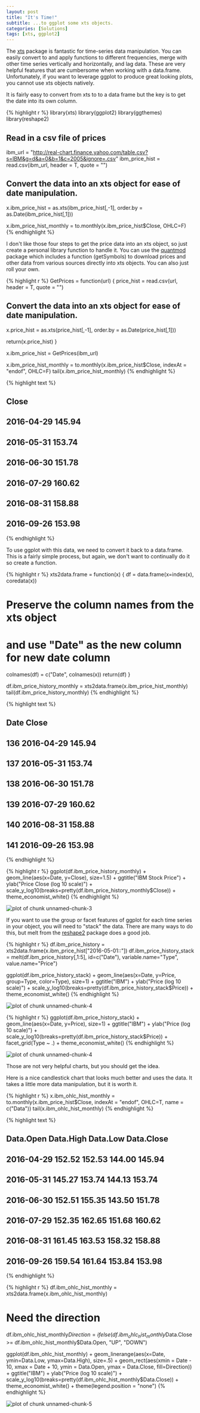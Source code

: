 ```yaml
---
layout: post
title: "It's Time!"
subtitle: ...to ggplot some xts objects.
categories: [Solutions]
tags: [xts, ggplot2]
---
```

 

 
The [xts](http://joshuaulrich.github.io/xts/index.html) package is fantastic for time-series data manipulation. You can easily convert to and apply functions to different frequencies, merge with other time series vertically and horizontally, and lag data. These are very helpful features that are cumbersome when working with a data.frame. Unfortunately, if you want to leverage ggplot to produce great looking plots, you cannot use xts objects natively.

It is fairly easy to convert from xts to to a data frame but the key is to get the date into its own column. 


{% highlight r %}
library(xts)
library(ggplot2)
library(ggthemes)
library(reshape2)
 
## Read in a csv file of prices 
ibm_url = "http://real-chart.finance.yahoo.com/table.csv?s=IBM&g=d&a=0&b=1&c=2005&ignore=.csv"
ibm_price_hist = read.csv(ibm_url, header = T, quote = "")

## Convert the data into an xts object for ease of date manipulation.
x.ibm_price_hist = as.xts(ibm_price_hist[,-1], order.by = as.Date(ibm_price_hist[,1]))
     
x.ibm_price_hist_monthly = to.monthly(x.ibm_price_hist$Close, OHLC=F)
{% endhighlight %}

I don't like those four steps to get the price data into an xts object, so just create a personal library function to handle it. You can use the [quantmod](http://www.quantmod.com) package which includes a function (getSymbols) to download prices and other data from various sources directly into xts objects. You can also just roll your own.
 

{% highlight r %}
GetPrices = function(url) {
  price_hist = read.csv(url, header = T, quote = "")
  ## Convert the data into an xts object for ease of date manipulation.
  x.price_hist = as.xts(price_hist[,-1], order.by = as.Date(price_hist[,1]))
  
  return(x.price_hist)
}

x.ibm_price_hist = GetPrices(ibm_url)

x.ibm_price_hist_monthly = to.monthly(x.ibm_price_hist$Close, indexAt = "endof", OHLC=F)
tail(x.ibm_price_hist_monthly)
{% endhighlight %}



{% highlight text %}
##             Close
## 2016-04-29 145.94
## 2016-05-31 153.74
## 2016-06-30 151.78
## 2016-07-29 160.62
## 2016-08-31 158.88
## 2016-09-26 153.98
{% endhighlight %}

To use ggplot with this data, we need to convert it back to a data.frame. This is a fairly simple process, but again, we don't want to continually do it so create a function.
 

{% highlight r %}
xts2data.frame = function(x) {
  df = data.frame(x=index(x), coredata(x))
  # Preserve the column names from the xts object 
  #  and use "Date" as the new column for new date column
  colnames(df) = c("Date", colnames(x))
  return(df)
}
 
df.ibm_price_history_monthly = xts2data.frame(x.ibm_price_hist_monthly)
tail(df.ibm_price_history_monthly)
{% endhighlight %}



{% highlight text %}
##           Date  Close
## 136 2016-04-29 145.94
## 137 2016-05-31 153.74
## 138 2016-06-30 151.78
## 139 2016-07-29 160.62
## 140 2016-08-31 158.88
## 141 2016-09-26 153.98
{% endhighlight %}



{% highlight r %}
ggplot(df.ibm_price_history_monthly) +
  geom_line(aes(x=Date, y=Close), size=1.5) +
  ggtitle("IBM Stock Price") + 
  ylab("Price Close (log 10 scale)") +
  scale_y_log10(breaks=pretty(df.ibm_price_history_monthly$Close)) +
  theme_economist_white()
{% endhighlight %}

![plot of chunk unnamed-chunk-3](https://dariustg.github.io/figure/source/2016-09-15-its-time/unnamed-chunk-3-1.png)

If you want to use the group or facet features of ggplot for each time series in your object, you will need to "stack" the data. There are many ways to do this, but melt from the [reshape2](https://github.com/hadley/reshape) package does a good job.


{% highlight r %}
df.ibm_price_history = xts2data.frame(x.ibm_price_hist["2016-05-01::"])
df.ibm_price_history_stack = melt(df.ibm_price_history[,1:5], id=c("Date"), variable.name="Type", value.name="Price")

ggplot(df.ibm_price_history_stack) +
  geom_line(aes(x=Date, y=Price, group=Type, color=Type), size=1) +
  ggtitle("IBM") + 
  ylab("Price (log 10 scale)") +
  scale_y_log10(breaks=pretty(df.ibm_price_history_stack$Price)) +
  theme_economist_white()
{% endhighlight %}

![plot of chunk unnamed-chunk-4](https://dariustg.github.io/figure/source/2016-09-15-its-time/unnamed-chunk-4-1.png)

{% highlight r %}
ggplot(df.ibm_price_history_stack) +
  geom_line(aes(x=Date, y=Price), size=1) +
  ggtitle("IBM") + 
  ylab("Price (log 10 scale)") +
  scale_y_log10(breaks=pretty(df.ibm_price_history_stack$Price)) +
  facet_grid(Type ~ .) +
  theme_economist_white()
{% endhighlight %}

![plot of chunk unnamed-chunk-4](https://dariustg.github.io/figure/source/2016-09-15-its-time/unnamed-chunk-4-2.png)

Those are not very helpful charts, but you should get the idea.

Here is a nice candlestick chart that looks much better and uses the data. It takes a little more data manipulation, but it is worth it.


{% highlight r %}
x.ibm_ohlc_hist_monthly = to.monthly(x.ibm_price_hist$Close, indexAt = "endof", OHLC=T, name = c("Data"))
tail(x.ibm_ohlc_hist_monthly)
{% endhighlight %}



{% highlight text %}
##            Data.Open Data.High Data.Low Data.Close
## 2016-04-29    152.52    152.53   144.00     145.94
## 2016-05-31    145.27    153.74   144.13     153.74
## 2016-06-30    152.51    155.35   143.50     151.78
## 2016-07-29    152.35    162.65   151.68     160.62
## 2016-08-31    161.45    163.53   158.32     158.88
## 2016-09-26    159.54    161.64   153.84     153.98
{% endhighlight %}



{% highlight r %}
df.ibm_ohlc_hist_monthly = xts2data.frame(x.ibm_ohlc_hist_monthly)

# Need the direction
df.ibm_ohlc_hist_monthly$Direction = ifelse(df.ibm_ohlc_hist_monthly$Data.Close >= df.ibm_ohlc_hist_monthly$Data.Open, "UP", "DOWN")

ggplot(df.ibm_ohlc_hist_monthly) +
  geom_linerange(aes(x=Date, ymin=Data.Low, ymax=Data.High), size=.5) +
  geom_rect(aes(xmin = Date - 10, xmax = Date + 10, ymin = Data.Open, ymax = Data.Close, fill=Direction)) + 
  ggtitle("IBM") + 
  ylab("Price (log 10 scale)") +
  scale_y_log10(breaks=pretty(df.ibm_ohlc_hist_monthly$Data.Close)) +
  theme_economist_white() +
  theme(legend.position = "none")
{% endhighlight %}

![plot of chunk unnamed-chunk-5](https://dariustg.github.io/figure/source/2016-09-15-its-time/unnamed-chunk-5-1.png)
